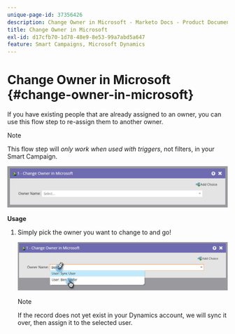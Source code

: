 ```yaml
---
unique-page-id: 37356426
description: Change Owner in Microsoft - Marketo Docs - Product Documentation
title: Change Owner in Microsoft
exl-id: d17cfb70-1d78-48e9-8e53-99a7abd5a647
feature: Smart Campaigns, Microsoft Dynamics
---
```

# Change Owner in Microsoft {#change-owner-in-microsoft}

If you have existing people that are already assigned to an owner, you can use this flow step to re-assign them to another owner.

>[!NOTE]
>
>This flow step will _only work when used with triggers_, not filters, in your Smart Campaign.

![](assets/change-owner-in-microsoft-1.png)

**Usage**

1. Simply pick the owner you want to change to and go!

   ![](assets/change-owner-in-microsoft-2.png)

   >[!NOTE]
   >
   >If the record does not yet exist in your Dynamics account, we will sync it over, then assign it to the selected user.
